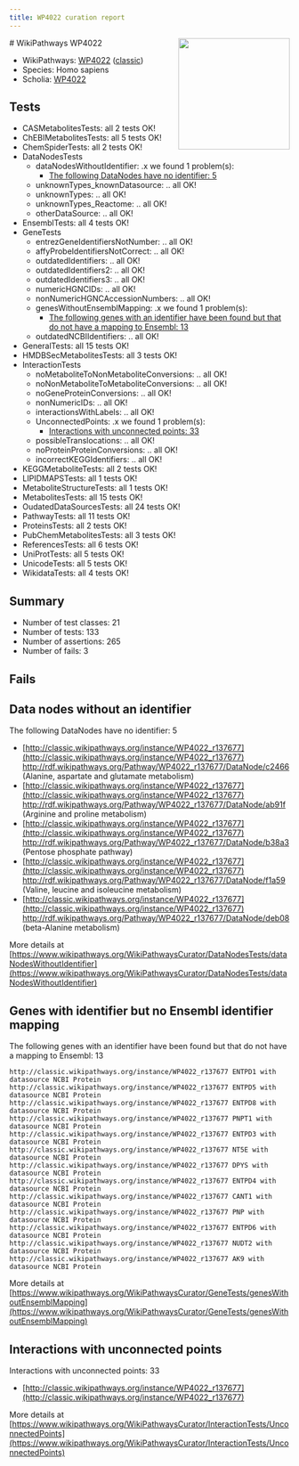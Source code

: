 ```yaml
---
title: WP4022 curation report
---
```


<img style="float: right; width: 200px" src="https://upload.wikimedia.org/wikipedia/commons/thumb/8/83/Wplogo_with_text_500.png/640px-Wplogo_with_text_500.png" />
# WikiPathways WP4022

* WikiPathways: [WP4022](https://wikipathways.org/pathways/WP4022) ([classic](https://classic.wikipathways.org/instance/WP4022))
* Species: Homo sapiens
* Scholia: [WP4022](https://scholia.toolforge.org/wikipathways/WP4022)
## Tests
* CASMetabolitesTests: all 2 tests OK!
* ChEBIMetabolitesTests: all 5 tests OK!
* ChemSpiderTests: all 2 tests OK!
* DataNodesTests
    * dataNodesWithoutIdentifier: .x we found 1 problem(s):
        * [The following DataNodes have no identifier: 5](#d2d32fa4)
    * unknownTypes_knownDatasource: .. all OK!
    * unknownTypes: .. all OK!
    * unknownTypes_Reactome: .. all OK!
    * otherDataSource: .. all OK!
* EnsemblTests: all 4 tests OK!
* GeneTests
    * entrezGeneIdentifiersNotNumber: .. all OK!
    * affyProbeIdentifiersNotCorrect: .. all OK!
    * outdatedIdentifiers: .. all OK!
    * outdatedIdentifiers2: .. all OK!
    * outdatedIdentifiers3: .. all OK!
    * numericHGNCIDs: .. all OK!
    * nonNumericHGNCAccessionNumbers: .. all OK!
    * genesWithoutEnsemblMapping: .x we found 1 problem(s):
        * [The following genes with an identifier have been found but that do not have a mapping to Ensembl: 13](#c4e54310)
    * outdatedNCBIIdentifiers: .. all OK!
* GeneralTests: all 15 tests OK!
* HMDBSecMetabolitesTests: all 3 tests OK!
* InteractionTests
    * noMetaboliteToNonMetaboliteConversions: .. all OK!
    * noNonMetaboliteToMetaboliteConversions: .. all OK!
    * noGeneProteinConversions: .. all OK!
    * nonNumericIDs: .. all OK!
    * interactionsWithLabels: .. all OK!
    * UnconnectedPoints: .x we found 1 problem(s):
        * [Interactions with unconnected points: 33](#7f1d40b8)
    * possibleTranslocations: .. all OK!
    * noProteinProteinConversions: .. all OK!
    * incorrectKEGGIdentifiers: .. all OK!
* KEGGMetaboliteTests: all 2 tests OK!
* LIPIDMAPSTests: all 1 tests OK!
* MetaboliteStructureTests: all 1 tests OK!
* MetabolitesTests: all 15 tests OK!
* OudatedDataSourcesTests: all 24 tests OK!
* PathwayTests: all 11 tests OK!
* ProteinsTests: all 2 tests OK!
* PubChemMetabolitesTests: all 3 tests OK!
* ReferencesTests: all 6 tests OK!
* UniProtTests: all 5 tests OK!
* UnicodeTests: all 5 tests OK!
* WikidataTests: all 4 tests OK!


## Summary

* Number of test classes: 21
* Number of tests: 133
* Number of assertions: 265
* Number of fails: 3

## Fails

<a name="d2d32fa4" />

## Data nodes without an identifier

The following DataNodes have no identifier: 5

* [http://classic.wikipathways.org/instance/WP4022_r137677](http://classic.wikipathways.org/instance/WP4022_r137677) http://rdf.wikipathways.org/Pathway/WP4022_r137677/DataNode/c2466 (Alanine, aspartate 
and glutamate metabolism)
* [http://classic.wikipathways.org/instance/WP4022_r137677](http://classic.wikipathways.org/instance/WP4022_r137677) http://rdf.wikipathways.org/Pathway/WP4022_r137677/DataNode/ab91f (Arginine and proline
 metabolism)
* [http://classic.wikipathways.org/instance/WP4022_r137677](http://classic.wikipathways.org/instance/WP4022_r137677) http://rdf.wikipathways.org/Pathway/WP4022_r137677/DataNode/b38a3 (Pentose phosphate pathway)
* [http://classic.wikipathways.org/instance/WP4022_r137677](http://classic.wikipathways.org/instance/WP4022_r137677) http://rdf.wikipathways.org/Pathway/WP4022_r137677/DataNode/f1a59 (Valine, leucine and isoleucine metabolism)
* [http://classic.wikipathways.org/instance/WP4022_r137677](http://classic.wikipathways.org/instance/WP4022_r137677) http://rdf.wikipathways.org/Pathway/WP4022_r137677/DataNode/deb08 (beta-Alanine metabolism)


More details at [https://www.wikipathways.org/WikiPathwaysCurator/DataNodesTests/dataNodesWithoutIdentifier](https://www.wikipathways.org/WikiPathwaysCurator/DataNodesTests/dataNodesWithoutIdentifier)

<a name="c4e54310" />

## Genes with identifier but no Ensembl identifier mapping

The following genes with an identifier have been found but that do not have a mapping to Ensembl: 13
```
http://classic.wikipathways.org/instance/WP4022_r137677 ENTPD1 with datasource NCBI Protein
http://classic.wikipathways.org/instance/WP4022_r137677 ENTPD5 with datasource NCBI Protein
http://classic.wikipathways.org/instance/WP4022_r137677 ENTPD8 with datasource NCBI Protein
http://classic.wikipathways.org/instance/WP4022_r137677 PNPT1 with datasource NCBI Protein
http://classic.wikipathways.org/instance/WP4022_r137677 ENTPD3 with datasource NCBI Protein
http://classic.wikipathways.org/instance/WP4022_r137677 NT5E with datasource NCBI Protein
http://classic.wikipathways.org/instance/WP4022_r137677 DPYS with datasource NCBI Protein
http://classic.wikipathways.org/instance/WP4022_r137677 ENTPD4 with datasource NCBI Protein
http://classic.wikipathways.org/instance/WP4022_r137677 CANT1 with datasource NCBI Protein
http://classic.wikipathways.org/instance/WP4022_r137677 PNP with datasource NCBI Protein
http://classic.wikipathways.org/instance/WP4022_r137677 ENTPD6 with datasource NCBI Protein
http://classic.wikipathways.org/instance/WP4022_r137677 NUDT2 with datasource NCBI Protein
http://classic.wikipathways.org/instance/WP4022_r137677 AK9 with datasource NCBI Protein
```

More details at [https://www.wikipathways.org/WikiPathwaysCurator/GeneTests/genesWithoutEnsemblMapping](https://www.wikipathways.org/WikiPathwaysCurator/GeneTests/genesWithoutEnsemblMapping)

<a name="7f1d40b8" />

## Interactions with unconnected points

Interactions with unconnected points: 33

* [http://classic.wikipathways.org/instance/WP4022_r137677](http://classic.wikipathways.org/instance/WP4022_r137677)


More details at [https://www.wikipathways.org/WikiPathwaysCurator/InteractionTests/UnconnectedPoints](https://www.wikipathways.org/WikiPathwaysCurator/InteractionTests/UnconnectedPoints)

